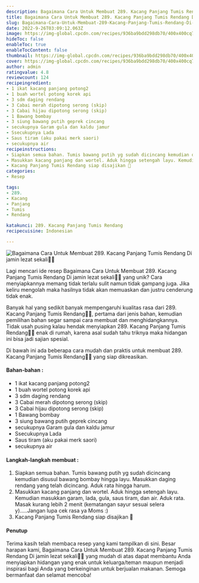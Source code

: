 ```yaml
---
description: Bagaimana Cara Untuk Membuat 289. Kacang Panjang Tumis Rendang Di jamin lezat sekali"
title: Bagaimana Cara Untuk Membuat 289. Kacang Panjang Tumis Rendang Di jamin lezat sekali
slug: Bagaimana-Cara-Untuk-Membuat-289-Kacang-Panjang-Tumis-Rendang-Di-jamin-lezat-sekali
date: 2022-9-26T03:09:12.063Z
image: https://img-global.cpcdn.com/recipes/936ba9bdd298db70/400x400cq70/photo.jpg
hideToc: false
enableToc: true
enableTocContent: false
thumbnail: https://img-global.cpcdn.com/recipes/936ba9bdd298db70/400x400cq70/photo.jpg
cover: https://img-global.cpcdn.com/recipes/936ba9bdd298db70/400x400cq70/photo.jpg
author: admin
ratingvalue: 4.8
reviewcount: 124
recipeingredient:
- 1 ikat kacang panjang potong2
- 1 buah wortel potong korek api
- 3 sdm daging rendang
- 3 Cabai merah dipotong serong (skip)
- 3 Cabai hijau dipotong serong (skip)
- 1 Bawang bombay
- 3 siung bawang putih geprek cincang
- secukupnya Garam gula dan kaldu jamur
- Ssecukupnya Lada
- Saus tiram (aku pakai merk saori)
- secukupnya air
recipeinstructions:
- Siapkan semua bahan. Tumis bawang putih yg sudah dicincang kemudian disusul bawang bombay hingga layu. Masukkan daging rendang yang telah dicincang. Aduk rata hingga harum.
- Masukkan kacang panjang dan wortel. Aduk hingga setengah layu. Kemudian masukkan garam, lada, gula, saus tiram, dan air. Aduk rata. Masak kurang lebih 2 menit (kematangan sayur sesuai selera y).....Jangan lupa cek rasa ya Moms :)
- Kacang Panjang Tumis Rendang siap disajikan 🥰
categories:
- Resep

tags:
- 289.
- Kacang
- Panjang
- Tumis
- Rendang

katakunci: 289. Kacang Panjang Tumis Rendang
recipecuisine: Indonesian

---
```


![Bagaimana Cara Untuk Membuat 289. Kacang Panjang Tumis Rendang Di jamin lezat sekali👩‍🍳](https://img-global.cpcdn.com/recipes/936ba9bdd298db70/400x400cq70/photo.jpg)

Lagi mencari ide resep Bagaimana Cara Untuk Membuat 289. Kacang Panjang Tumis Rendang Di jamin lezat sekali👩‍🍳 yang unik? Cara menyiapkannya memang tidak terlalu sulit namun tidak gampang juga. Jika keliru mengolah maka hasilnya tidak akan memuaskan dan justru cenderung tidak enak.

Banyak hal yang sedikit banyak mempengaruhi kualitas rasa dari 289. Kacang Panjang Tumis Rendang👩‍🍳, pertama dari jenis bahan, kemudian pemilihan bahan segar sampai cara membuat dan menghidangkannya. Tidak usah pusing kalau hendak menyiapkan 289. Kacang Panjang Tumis Rendang👩‍🍳 enak di rumah, karena asal sudah tahu triknya maka hidangan ini bisa jadi sajian spesial.

Di bawah ini ada beberapa cara mudah dan praktis untuk membuat 289. Kacang Panjang Tumis Rendang👩‍🍳 yang siap dikreasikan.

<!--inarticleads1-->

#### Bahan-bahan :

- 1 ikat kacang panjang potong2
- 1 buah wortel potong korek api
- 3 sdm daging rendang
- 3 Cabai merah dipotong serong (skip)
- 3 Cabai hijau dipotong serong (skip)
- 1 Bawang bombay
- 3 siung bawang putih geprek cincang
- secukupnya Garam gula dan kaldu jamur
- Ssecukupnya Lada
- Saus tiram (aku pakai merk saori)
- secukupnya air

<!--inarticleads2-->

#### Langkah-langkah membuat :

1. Siapkan semua bahan. Tumis bawang putih yg sudah dicincang kemudian disusul bawang bombay hingga layu. Masukkan daging rendang yang telah dicincang. Aduk rata hingga harum.
1. Masukkan kacang panjang dan wortel. Aduk hingga setengah layu. Kemudian masukkan garam, lada, gula, saus tiram, dan air. Aduk rata. Masak kurang lebih 2 menit (kematangan sayur sesuai selera y).....Jangan lupa cek rasa ya Moms :)
1. Kacang Panjang Tumis Rendang siap disajikan 🥰

#### Penutup

Terima kasih telah membaca resep yang kami tampilkan di sini. Besar harapan kami, Bagaimana Cara Untuk Membuat 289. Kacang Panjang Tumis Rendang Di jamin lezat sekali👩‍🍳 yang mudah di atas dapat membantu Anda menyiapkan hidangan yang enak untuk keluarga/teman maupun menjadi inspirasi bagi Anda yang berkeinginan untuk berjualan makanan. Semoga bermanfaat dan selamat mencoba!